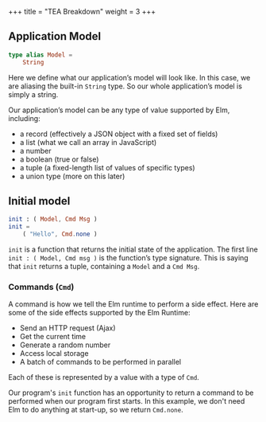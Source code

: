 +++
title       = "TEA Breakdown"
weight      = 3
+++

## Application Model

```elm
type alias Model =
    String
```

Here we define what our application’s model will look like. In this case, we are aliasing the built-in `String` type. So our whole application’s model is simply a string.

Our application’s model can be any type of value supported by Elm, including:

- a record (effectively a JSON object with a fixed set of fields)
- a list (what we call an array in JavaScript)
- a number
- a boolean (true or false)
- a tuple (a fixed-length list of values of specific types)
- a union type (more on this later)


## Initial model

```elm
init : ( Model, Cmd Msg )
init =
    ( "Hello", Cmd.none )
```

`init` is a function that returns the initial state of the application. The first line `init : ( Model, Cmd msg )` is the function’s type signature. This is saying that `init` returns a tuple, containing  a `Model` and  a  `Cmd Msg`.

### Commands (`Cmd`)

A command is how we tell the Elm runtime to perform a side effect. Here are some of the side effects supported by the Elm Runtime:

- Send an HTTP request (Ajax)
- Get the current time
- Generate a random number
- Access local storage
- A batch of commands to be performed in parallel

Each of these is represented by a value with a type of `Cmd`.

Our program's `init` function has an opportunity to return a command to be performed when our program first starts. In this example, we don't need Elm to do anything at start-up, so we return `Cmd.none`.
